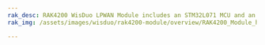 ```yaml
---
rak_desc: RAK4200 WisDuo LPWAN Module includes an STM32L071 MCU and an SX1276 LoRa transceiver. It has Ultra-Low Power Consumption of 1.5 uA in sleep mode and high LoRa output power up to 19dBm max in work mode.
rak_img: /assets/images/wisduo/rak4200-module/overview/RAK4200_Module_home.png

---
```


<rk-redirect to="/Product-Categories/WisDuo/RAK4200-Module/Overview/"/>